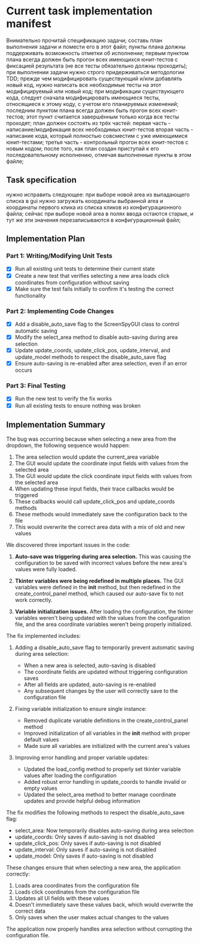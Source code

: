 # Current task implementation manifest

Внимательно прочитай спецификацию задачи;
составь план выполнения задачи и помести его в этот файл;
пункты плана должны поддерживать возможность отметки об исполнении;
первым пунктом плана всегда должен быть прогон всех имеющихся юнит-тестов с фиксацией результата 
(не все тесты обязательно должны проходить);
при выполнении задачи нужно строго придерживаться методологии TDD;
прежде чем модифицировать существующий и/или добавлять новый код, 
нужно написать все необходимые тесты на этот модифицируемый или новый код;
при модификации существующего кода, следует сначала модифицировать имеющиеся тесты, 
относящиеся к этому коду, с учетом его планируемых изменений;
последним пунктом плана всегда должен быть прогон всех юнит-тестов;
этот пункт считается завершённым только когда все тесты проходят;
план должен состоять из трёх частей:
первая часть - написание/модификация всех необходимых юнит-тестов
вторая часть - написание кода, который полностью совсместим с уже имеющимися юнит-тестами;
третья часть - контрольный прогон всех юнит-тестов с новым кодом;
после того, как план создан приступай к его последовательному исполнению, отмечая выполненные пункты в этом файле;

## Task specification

нужно исправить следующее:
при выборе новой area из выпадающего списка в gui нужно загружать 
координаты выбранной area и координаты первого клика из списка кликов из конфигурационного файла;
сейчас при выборе новой area в полях ввода остаются старые, и тут же эти значения перезаписываются в конфигурационный файл;



## Implementation Plan

### Part 1: Writing/Modifying Unit Tests

- [x] Run all existing unit tests to determine their current state
- [x] Create a new test that verifies selecting a new area loads click coordinates from configuration without saving
- [x] Make sure the test fails initially to confirm it's testing the correct functionality

### Part 2: Implementing Code Changes

- [x] Add a disable_auto_save flag to the ScreenSpyGUI class to control automatic saving
- [x] Modify the select_area method to disable auto-saving during area selection
- [x] Update update_coords, update_click_pos, update_interval, and update_model methods to respect the disable_auto_save flag
- [x] Ensure auto-saving is re-enabled after area selection, even if an error occurs

### Part 3: Final Testing

- [x] Run the new test to verify the fix works
- [x] Run all existing tests to ensure nothing was broken

## Implementation Summary

The bug was occurring because when selecting a new area from the dropdown, the following sequence would happen:

1. The area selection would update the current_area variable
2. The GUI would update the coordinate input fields with values from the selected area
3. The GUI would update the click coordinate input fields with values from the selected area
4. When updating these input fields, their trace callbacks would be triggered
5. These callbacks would call update_click_pos and update_coords methods
6. These methods would immediately save the configuration back to the file
7. This would overwrite the correct area data with a mix of old and new values

We discovered three important issues in the code:

1. **Auto-save was triggering during area selection.** This was causing the configuration to be saved with incorrect values before the new area's values were fully loaded.

2. **Tkinter variables were being redefined in multiple places.** The GUI variables were defined in the __init__ method, but then redefined in the create_control_panel method, which caused our auto-save fix to not work correctly.

3. **Variable initialization issues.** After loading the configuration, the tkinter variables weren't being updated with the values from the configuration file, and the area coordinate variables weren't being properly initialized.

The fix implemented includes:

1. Adding a disable_auto_save flag to temporarily prevent automatic saving during area selection:
   - When a new area is selected, auto-saving is disabled
   - The coordinate fields are updated without triggering configuration saves
   - After all fields are updated, auto-saving is re-enabled
   - Any subsequent changes by the user will correctly save to the configuration file

2. Fixing variable initialization to ensure single instance:
   - Removed duplicate variable definitions in the create_control_panel method
   - Improved initialization of all variables in the __init__ method with proper default values
   - Made sure all variables are initialized with the current area's values

3. Improving error handling and proper variable updates:
   - Updated the load_config method to properly set tkinter variable values after loading the configuration
   - Added robust error handling in update_coords to handle invalid or empty values
   - Updated the select_area method to better manage coordinate updates and provide helpful debug information

The fix modifies the following methods to respect the disable_auto_save flag:
- select_area: Now temporarily disables auto-saving during area selection
- update_coords: Only saves if auto-saving is not disabled
- update_click_pos: Only saves if auto-saving is not disabled 
- update_interval: Only saves if auto-saving is not disabled
- update_model: Only saves if auto-saving is not disabled

These changes ensure that when selecting a new area, the application correctly:
1. Loads area coordinates from the configuration file
2. Loads click coordinates from the configuration file
3. Updates all UI fields with these values
4. Doesn't immediately save these values back, which would overwrite the correct data
5. Only saves when the user makes actual changes to the values

The application now properly handles area selection without corrupting the configuration file.





